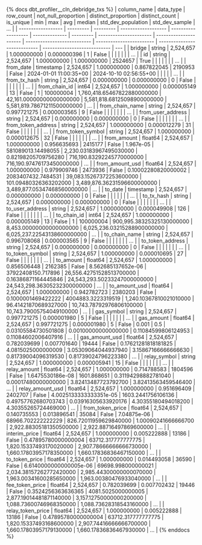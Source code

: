 {% docs dbt_profiler__cln_debridge_txs  %}
| column_name        | data_type | row_count | not_null_proportion | distinct_proportion | distinct_count | is_unique | min                    | max                    |                         avg |                   median |           std_dev_population |               std_dev_sample | ... |
| ------------------ | --------- | --------- | ------------------- | ------------------- | -------------- | --------- | ---------------------- | ---------------------- | --------------------------- | ------------------------ | ---------------------------- | ---------------------------- | --- |
| bridge             | string    | 2,524,657 |         1.000000000 |         0.000000396 |              1 |     False |                        |                        |                             |                          |                              |                              | ... |
| id                 | string    | 2,524,657 |         1.000000000 |         1.000000000 |        2524657 |      True |                        |                        |                             |                          |                              |                              | ... |
| from_date          | timestamp | 2,524,657 |         1.000000000 |         0.867822045 |        2190953 |     False | 2024-01-01 11:00:35+00 | 2024-10-10 02:56:55+00 |                             |                          |                              |                              | ... |
| from_tx_hash       | string    | 2,524,657 |         0.000000000 |         0.000000000 |              0 |     False |                        |                        |                             |                          |                              |                              | ... |
| from_chain_id      | int64     | 2,524,657 |         1.000000000 |         0.000005149 |             13 |     False | 1                      | 100000004              | 1,760,418.65467822880000000 | 42,161.00000000000000000 |  5,581,818.68125098900000000 |  5,581,819.78671211500000000 | ... |
| from_chain_name    | string    | 2,524,657 |         0.997721275 |         0.000003565 |              9 |     False |                        |                        |                             |                          |                              |                              | ... |
| from_user_address  | string    | 2,524,657 |         0.000000000 |         0.000000000 |              0 |     False |                        |                        |                             |                          |                              |                              | ... |
| from_token_address | string    | 2,524,657 |         1.000000000 |         0.000012279 |             31 |     False |                        |                        |                             |                          |                              |                              | ... |
| from_token_symbol  | string    | 2,524,657 |         1.000000000 |         0.000012675 |             32 |     False |                        |                        |                             |                          |                              |                              | ... |
| from_amount        | float64   | 2,524,657 |         1.000000000 |         0.956635693 |        2415177 |     False | 1.967e-05              | 581089013.14498055     |     2,230.03183967495030000 |      0.82198205709756280 |    716,190.83292245770000000 |    716,190.97476173450000000 | ... |
| from_amount_usd    | float64   | 2,524,657 |         1.000000000 |         0.979909746 |        2473936 |     False | 0.10002280820000002    | 2083407432.7484531     |    39,083.15267372253600000 |    101.09480326363202000 |  3,489,876.36231596600000000 |  3,489,877.05347468560000000 | ... |
| to_date            | timestamp | 2,524,657 |         0.000000000 |         0.000000000 |              0 |     False |                        |                        |                             |                          |                              |                              | ... |
| to_tx_hash         | string    | 2,524,657 |         0.000000000 |         0.000000000 |              0 |     False |                        |                        |                             |                          |                              |                              | ... |
| to_user_address    | string    | 2,524,657 |         1.000000000 |         0.000049908 |            126 |     False |                        |                        |                             |                          |                              |                              | ... |
| to_chain_id        | int64     | 2,524,657 |         1.000000000 |         0.000005149 |             13 |     False | 1                      | 100000004              |   900,995.38325325130000000 |  8,453.00000000000000000 |  6,025,236.03215288900000000 |  6,025,237.22543138600000000 | ... |
| to_chain_name      | string    | 2,524,657 |         0.996708068 |         0.000003565 |              9 |     False |                        |                        |                             |                          |                              |                              | ... |
| to_token_address   | string    | 2,524,657 |         0.000000000 |         0.000000000 |              0 |     False |                        |                        |                             |                          |                              |                              | ... |
| to_token_symbol    | string    | 2,524,657 |         1.000000000 |         0.000010695 |             27 |     False |                        |                        |                             |                          |                              |                              | ... |
| to_amount          | float64   | 2,524,657 |         1.000000000 |         0.856506448 |        2162385 |     False | 8.562685137652e-06     | 37922408150.717896     |    26,556.42751528513700000 |      0.16386871164445846 | 24,543,293.50233247000000000 | 24,543,298.36305232300000000 | ... |
| to_amount_usd      | float64   | 2,524,657 |         1.000000000 |         0.942782723 |        2380203 |     False | 0.1000001469422222     | 4004883.3223319519     |     1,240.10367810021010000 |     96.41421870689327000 |     10,743.78792976806100000 |     10,743.79005754049100000 | ... |
| gas_symbol         | string    | 2,524,657 |         0.997721275 |         0.000001980 |              5 |     False |                        |                        |                             |                          |                              |                              | ... |
| gas_amount         | float64   | 2,524,657 |         0.997721275 |         0.000001980 |              5 |     False | 0.001                  | 0.5                    |         0.03105584730501808 |      0.00100000000000000 |          0.11084599806124953 |          0.11084602006407916 | ... |
| gas_amount_usd     | float64   | 2,524,657 |         0.782039699 |         0.007701640 |          19444 |     False | 0.17621281818181825    | 4.0815025000000009     |         3.05309064044937940 |      3.15867166666666630 |          0.81739004096319530 |          0.81739024796223380 | ... |
| relay_symbol       | string    | 2,524,657 |         1.000000000 |         0.000005941 |             15 |     False |                        |                        |                             |                          |                              |                              | ... |
| relay_amount       | float64   | 2,524,657 |         1.000000000 |         0.714788583 |        1804596 |     False | 1.6475530186e-08       | 1601.868651            |         0.31194298882781040 |      0.00017480000000000 |          3.82413487723792700 |          3.82413563459546400 | ... |
| relay_amount_usd   | float64   | 2,524,657 |         1.000000000 |         0.951696409 |        2402707 |     False | 4.0025133333333351e-05 | 1603.2441756106136     |         0.49757762680703743 |      0.03916305633920176 |          4.30355180494018200 |          4.30355265724469000 | ... |
| from_token_price   | float64   | 2,524,657 |         0.140735553 |         0.013896541 |          35084 |     False | 7.04875e-06            | 68966.702222222229     |       826.72011959629840000 |      1.00090241666666700 |      2,922.88305181350500000 |      2,922.88716497869600000 | ... |
| interim_price      | float64   | 2,524,657 |         1.000000000 |         0.005222888 |          13186 |     False | 0.47895780000000004    | 63712.317777777775     |     1,820.15337493170020000 |  2,907.78666666666730000 |      1,660.17803957178350000 |      1,660.17836836467150000 | ... |
| to_token_price     | float64   | 2,524,657 |         1.000000000 |         0.014493058 |          36590 |     False | 6.6140000000000005e-06 | 69698.998000000021     |     2,034.38157262772420000 |  2,985.44300000000070000 |      1,963.00341600285650000 |      1,963.00380476933040000 | ... |
| fee_token_price    | float64   | 2,524,657 |         0.782039699 |         0.007702432 |          19446 |     False | 0.3524256363636365     | 4081.5025000000005     |     2,877.19014481871140000 |  3,157.12750000000200000 |      1,088.73600746968350000 |      1,088.73628318543160000 | ... |
| relay_token_price  | float64   | 2,524,657 |         1.000000000 |         0.005222888 |          13186 |     False | 0.47895780000000004    | 63712.317777777775     |     1,820.15337493168600000 |  2,907.74416666666700000 |      1,660.17803957179130000 |      1,660.17836836467930000 | ... |
{% enddocs %}